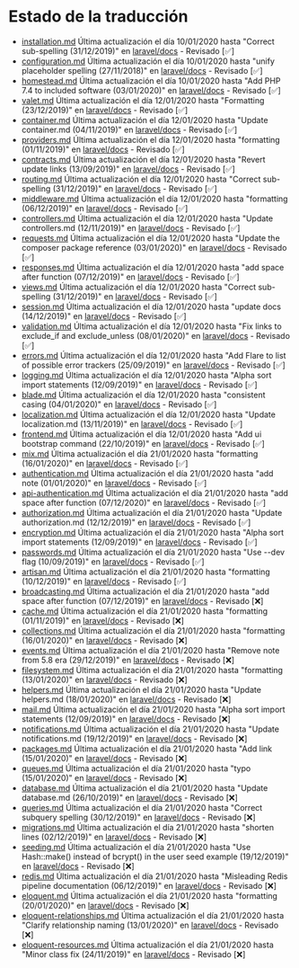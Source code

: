 # Estado de la traducción

- [installation.md](https://github.com/StydeNet/laravel-spanish-docs/blob/6.0_press/docs/installation.md) Última actualización el día 10/01/2020 hasta "Correct sub-spelling (31/12/2019)" en [laravel/docs](https://github.com/laravel/docs/commits/6.x/installation.md) - Revisado [&#9989;]
- [configuration.md](https://github.com/StydeNet/laravel-spanish-docs/blob/6.0_press/docs/configuration.md) Última actualización el día 10/01/2020 hasta "unify placeholder spelling (27/11/2018)" en [laravel/docs](https://github.com/laravel/docs/commits/6.x/configuration.md) - Revisado [&#9989;]
- [homestead.md](https://github.com/StydeNet/laravel-spanish-docs/blob/6.0_press/docs/homestead.md) Última actualización el día 10/01/2020 hasta "Add PHP 7.4 to included software (03/01/2020)" en [laravel/docs](https://github.com/laravel/docs/commits/6.x/homestead.md) - Revisado [&#9989;]
- [valet.md](https://github.com/StydeNet/laravel-spanish-docs/blob/6.0_press/docs/valet.md) Última actualización el día 12/01/2020 hasta "Formatting (23/12/2019)" en [laravel/docs](https://github.com/laravel/docs/commits/6.x/valet.md) - Revisado [&#9989;]
- [container.md](https://github.com/StydeNet/laravel-spanish-docs/blob/6.0_press/docs/container.md) Última actualización el día 12/01/2020 hasta "Update container.md (04/11/2019)" en [laravel/docs](https://github.com/laravel/docs/commits/6.x/container.md) - Revisado [&#9989;]
- [providers.md](https://github.com/StydeNet/laravel-spanish-docs/blob/6.0_press/docs/providers.md) Última actualización el día 12/01/2020 hasta "formatting (01/11/2019)" en [laravel/docs](https://github.com/laravel/docs/commits/6.x/providers.md) - Revisado [&#9989;]
- [contracts.md](https://github.com/StydeNet/laravel-spanish-docs/blob/6.0_press/docs/contracts.md) Última actualización el día 12/01/2020 hasta "Revert update links (13/09/2019)" en [laravel/docs](https://github.com/laravel/docs/commits/6.x/contracts.md) - Revisado [&#9989;]
- [routing.md](https://github.com/StydeNet/laravel-spanish-docs/blob/6.0_press/docs/routing.md) Última actualización el día 12/01/2020 hasta "Correct sub-spelling (31/12/2019)" en [laravel/docs](https://github.com/laravel/docs/commits/6.x/routing.md) - Revisado [&#9989;]
- [middleware.md](https://github.com/StydeNet/laravel-spanish-docs/blob/6.0_press/docs/middleware.md) Última actualización el día 12/01/2020 hasta "formatting (06/12/2019)" en [laravel/docs](https://github.com/laravel/docs/commits/6.x/middleware.md) - Revisado [&#9989;]
- [controllers.md](https://github.com/StydeNet/laravel-spanish-docs/blob/6.0_press/docs/controllers.md) Última actualización el día 12/01/2020 hasta "Update controllers.md (12/11/2019)" en [laravel/docs](https://github.com/laravel/docs/commits/6.x/controllers.md) - Revisado [&#9989;]
- [requests.md](https://github.com/StydeNet/laravel-spanish-docs/blob/6.0_press/docs/requests.md) Última actualización el día 12/01/2020 hasta "Update the composer package reference (03/01/2020)" en [laravel/docs](https://github.com/laravel/docs/commits/6.x/requests.md) - Revisado [&#9989;]
- [responses.md](https://github.com/StydeNet/laravel-spanish-docs/blob/6.0_press/docs/responses.md) Última actualización el día 12/01/2020 hasta "add space after function (07/12/2019)" en [laravel/docs](https://github.com/laravel/docs/commits/6.x/responses.md) - Revisado [&#9989;]
- [views.md](https://github.com/StydeNet/laravel-spanish-docs/blob/6.0_press/docs/views.md) Última actualización el día 12/01/2020 hasta "Correct sub-spelling (31/12/2019)" en [laravel/docs](https://github.com/laravel/docs/commits/6.x/views.md) - Revisado [&#9989;]
- [session.md](https://github.com/StydeNet/laravel-spanish-docs/blob/6.0_press/docs/session.md) Última actualización el día 12/01/2020 hasta "update docs (14/12/2019)" en [laravel/docs](https://github.com/laravel/docs/commits/6.x/session.md) - Revisado [&#9989;]
- [validation.md](https://github.com/StydeNet/laravel-spanish-docs/blob/6.0_press/docs/validation.md) Última actualización el día 12/01/2020 hasta "Fix links to exclude_if and exclude_unless (08/01/2020)" en [laravel/docs](https://github.com/laravel/docs/commits/6.x/validation.md) - Revisado [&#9989;]
- [errors.md](https://github.com/StydeNet/laravel-spanish-docs/blob/6.0_press/docs/errors.md) Última actualización el día 12/01/2020 hasta "Add Flare to list of possible error trackers (25/09/2019)" en [laravel/docs](https://github.com/laravel/docs/commits/6.x/errors.md) - Revisado [&#9989;]
- [logging.md](https://github.com/StydeNet/laravel-spanish-docs/blob/6.0_press/docs/logging.md) Última actualización el día 12/01/2020 hasta "Alpha sort import statements (12/09/2019)" en [laravel/docs](https://github.com/laravel/docs/commits/6.x/logging.md) - Revisado [&#9989;]
- [blade.md](https://github.com/StydeNet/laravel-spanish-docs/blob/6.0_press/docs/blade.md) Última actualización el día 12/01/2020 hasta "consistent casing (04/01/2020)" en [laravel/docs](https://github.com/laravel/docs/commits/6.x/blade.md) - Revisado [&#9989;]
- [localization.md](https://github.com/StydeNet/laravel-spanish-docs/blob/6.0_press/docs/localization.md) Última actualización el día 12/01/2020 hasta "Update localization.md (13/11/2019)" en [laravel/docs](https://github.com/laravel/docs/commits/6.x/localization.md) - Revisado [&#9989;]
- [frontend.md](https://github.com/StydeNet/laravel-spanish-docs/blob/6.0_press/docs/frontend.md) Última actualización el día 12/01/2020 hasta "Add ui bootstrap command (22/10/2019)" en [laravel/docs](https://github.com/laravel/docs/commits/6.x/frontend.md) - Revisado [&#9989;]
- [mix.md](https://github.com/StydeNet/laravel-spanish-docs/blob/6.0_press/docs/mix.md) Última actualización el día 21/01/2020 hasta "formatting (16/01/2020)" en [laravel/docs](https://github.com/laravel/docs/commits/6.x/mix.md) - Revisado [&#9989;]
- [authentication.md](https://github.com/StydeNet/laravel-spanish-docs/blob/6.0_press/docs/authentication.md) Última actualización el día 21/01/2020 hasta "add note (01/01/2020)" en [laravel/docs](https://github.com/laravel/docs/commits/6.x/authentication.md) - Revisado [&#9989;]
- [api-authentication.md](https://github.com/StydeNet/laravel-spanish-docs/blob/6.0_press/docs/api-authentication.md) Última actualización el día 21/01/2020 hasta "add space after function (07/12/2020)" en [laravel/docs](https://github.com/laravel/docs/commits/6.x/api-authentication.md) - Revisado [&#9989;]
- [authorization.md](https://github.com/StydeNet/laravel-spanish-docs/blob/6.0_press/docs/authorization.md) Última actualización el día 21/01/2020 hasta "Update authorization.md (12/12/2019)" en [laravel/docs](https://github.com/laravel/docs/commits/6.x/authorization.md) - Revisado [&#9989;]
- [encryption.md](https://github.com/StydeNet/laravel-spanish-docs/blob/6.0_press/docs/encryption.md) Última actualización el día 21/01/2020 hasta "Alpha sort import statements (12/09/2019)" en [laravel/docs](https://github.com/laravel/docs/commits/6.x/encryption.md) - Revisado [&#9989;]
- [passwords.md](https://github.com/StydeNet/laravel-spanish-docs/blob/6.0_press/docs/passwords.md) Última actualización el día 21/01/2020 hasta "Use --dev flag (10/09/2019)" en [laravel/docs](https://github.com/laravel/docs/commits/6.x/passwords.md) - Revisado [&#9989;]
- [artisan.md](https://github.com/StydeNet/laravel-spanish-docs/blob/6.0_press/docs/artisan.md) Última actualización el día 21/01/2020 hasta "formatting (10/12/2019)" en [laravel/docs](https://github.com/laravel/docs/commits/6.x/artisan.md) - Revisado [&#9989;]
- [broadcasting.md](https://github.com/StydeNet/laravel-spanish-docs/blob/6.0_press/docs/broadcasting.md) Última actualización el día 21/01/2020 hasta "add space after function (07/12/2019)" en [laravel/docs](https://github.com/laravel/docs/commits/6.x/broadcasting.md) - Revisado [&#10060;]
- [cache.md](https://github.com/StydeNet/laravel-spanish-docs/blob/6.0_press/docs/cache.md) Última actualización el día 21/01/2020 hasta "formatting (01/11/2019)" en [laravel/docs](https://github.com/laravel/docs/commits/6.x/cache.md) - Revisado [&#10060;]
- [collections.md](https://github.com/StydeNet/laravel-spanish-docs/blob/6.0_press/docs/collections.md) Última actualización el día 21/01/2020 hasta "formatting (16/01/2020)" en [laravel/docs](https://github.com/laravel/docs/commits/6.x/collections.md) - Revisado [&#10060;]
- [events.md](https://github.com/StydeNet/laravel-spanish-docs/blob/6.0_press/docs/events.md) Última actualización el día 21/01/2020 hasta "Remove note from 5.8 era (29/12/2019)" en [laravel/docs](https://github.com/laravel/docs/commits/6.x/events.md) - Revisado [&#10060;]
- [filesystem.md](https://github.com/StydeNet/laravel-spanish-docs/blob/6.0_press/docs/filesystem.md) Última actualización el día 21/01/2020 hasta "formatting (13/01/2020)" en [laravel/docs](https://github.com/laravel/docs/commits/6.x/filesystem.md) - Revisado [&#10060;]
- [helpers.md](https://github.com/StydeNet/laravel-spanish-docs/blob/6.0_press/docs/helpers.md) Última actualización el día 21/01/2020 hasta "Update helpers.md (18/01/2020)" en [laravel/docs](https://github.com/laravel/docs/commits/6.x/helpers.md) - Revisado [&#10060;]
- [mail.md](https://github.com/StydeNet/laravel-spanish-docs/blob/6.0_press/docs/mail.md) Última actualización el día 21/01/2020 hasta "Alpha sort import statements (12/09/2019)" en [laravel/docs](https://github.com/laravel/docs/commits/6.x/mail.md) - Revisado [&#10060;]
- [notifications.md](https://github.com/StydeNet/laravel-spanish-docs/blob/6.0_press/docs/notifications.md) Última actualización el día 21/01/2020 hasta "Update notifications.md (19/12/2019)" en [laravel/docs](https://github.com/laravel/docs/commits/6.x/notifications.md) - Revisado [&#10060;]
- [packages.md](https://github.com/StydeNet/laravel-spanish-docs/blob/6.0_press/docs/packages.md) Última actualización el día 21/01/2020 hasta "Add link (15/01/2020)" en [laravel/docs](https://github.com/laravel/docs/commits/6.x/packages.md) - Revisado [&#10060;]
- [queues.md](https://github.com/StydeNet/laravel-spanish-docs/blob/6.0_press/docs/queues.md) Última actualización el día 21/01/2020 hasta "typo (15/01/2020)" en [laravel/docs](https://github.com/laravel/docs/commits/6.x/queues.md) - Revisado [&#10060;]
- [database.md](https://github.com/StydeNet/laravel-spanish-docs/blob/6.0_press/docs/database.md) Última actualización el día 21/01/2020 hasta "Update database.md (26/10/2019)" en [laravel/docs](https://github.com/laravel/docs/commits/6.x/database.md) - Revisado [&#10060;]
- [queries.md](https://github.com/StydeNet/laravel-spanish-docs/blob/6.0_press/docs/queries.md) Última actualización el día 21/01/2020 hasta "Correct subquery spelling (30/12/2019)" en [laravel/docs](https://github.com/laravel/docs/commits/6.x/queries.md) - Revisado [&#10060;]
- [migrations.md](https://github.com/StydeNet/laravel-spanish-docs/blob/6.0_press/docs/migrations.md) Última actualización el día 21/01/2020 hasta "shorten lines (02/12/2019)" en [laravel/docs](https://github.com/laravel/docs/commits/6.x/migrations.md) - Revisado [&#10060;]
- [seeding.md](https://github.com/StydeNet/laravel-spanish-docs/blob/6.0_press/docs/seeding.md) Última actualización el día 21/01/2020 hasta "Use Hash::make() instead of bcrypt() in the user seed example (19/12/2019)" en [laravel/docs](https://github.com/laravel/docs/commits/6.x/seeding.md) - Revisado [&#10060;]
- [redis.md](https://github.com/StydeNet/laravel-spanish-docs/blob/6.0_press/docs/redis.md) Última actualización el día 21/01/2020 hasta "Misleading Redis pipeline documentation (06/12/2019)" en [laravel/docs](https://github.com/laravel/docs/commits/6.x/redis.md) - Revisado [&#10060;]
- [eloquent.md](https://github.com/StydeNet/laravel-spanish-docs/blob/6.0_press/docs/eloquent.md) Última actualización el día 21/01/2020 hasta "formatting (20/01/2020)" en [laravel/docs](https://github.com/laravel/docs/commits/6.x/eloquent.md) - Revisado [&#10060;]
- [eloquent-relationships.md](https://github.com/StydeNet/laravel-spanish-docs/blob/6.0_press/docs/eloquent-relationships.md) Última actualización el día 21/01/2020 hasta "Clarify relationship naming (13/01/2020)" en [laravel/docs](https://github.com/laravel/docs/commits/6.x/eloquent-relationships.md) - Revisado [&#10060;]
- [eloquent-resources.md](https://github.com/StydeNet/laravel-spanish-docs/blob/6.0_press/docs/eloquent-resources.md) Última actualización el día 21/01/2020 hasta "Minor class fix (24/11/2019)" en [laravel/docs](https://github.com/laravel/docs/commits/6.x/eloquent-resources.md) - Revisado [&#10060;]